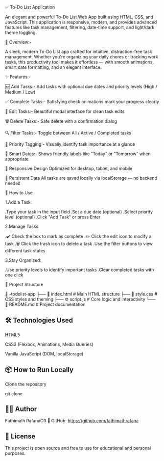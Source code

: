 ✅ To-Do List Application

An elegant and powerful To-Do List Web App built using HTML, CSS, and JavaScript.
This application is responsive, modern, and provides advanced features like task management, filtering, date-time support, and light/dark theme toggling.


📝 Overview:-

A sleek, modern To-Do List app crafted for intuitive, distraction-free task management. Whether you're organizing your daily chores or tracking work tasks, this productivity tool makes it effortless — with smooth animations, smart date formatting, and an elegant interface.

✨ Features:-

🆕 Add Tasks:-
Add tasks with optional due dates and priority levels (High / Medium / Low)

✅ Complete Tasks:-
Satisfying check animations mark your progress clearly

📝 Edit Tasks:-
Beautiful modal interface for clean task edits

🗑️ Delete Tasks:-
Safe delete with a confirmation dialog

🔍 Filter Tasks:-
Toggle between All / Active / Completed tasks

🔴 Priority Tagging:-
Visually identify task importance at a glance

📆 Smart Dates:-
Shows friendly labels like "Today" or "Tomorrow" when appropriate

📱 Responsive Design
Optimized for desktop, tablet, and mobile

💾 Persistent Data
All tasks are saved locally via localStorage — no backend needed

🚀 How to Use

1.Add a Task:

.Type your task in the input field
.Set a due date (optional)
.Select priority level (optional)
.Click "Add Task" or press Enter

2.Manage Tasks:

.✔️ Check the box to mark as complete
.✏️ Click the edit icon to modify a task
.🗑️ Click the trash icon to delete a task
.Use the filter buttons to view different task states

3.Stay Organized:

.Use priority levels to identify important tasks
.Clear completed tasks with one click


📁 Project Structure

📁 -todolist-app
├── 📄 index.html       # Main HTML structure
├── 🎨 style.css        # CSS styles and theming
├── ⚙️ script.js        # Core logic and interactivity
└── 📄 README.md        # Project documentation

## 🛠️ Technologies Used
HTML5

CSS3 (Flexbox, Animations, Media Queries)

Vanilla JavaScript (DOM, localStorage)

## 📦 How to Run Locally
Clone the repository

git clone 



## 👨‍💻 Author
Fathimath RafanaCR
🔗 GitHub: https://github.com/fathimathrafana

## 📄 License
This project is open source and free to use for educational and personal purposes.

